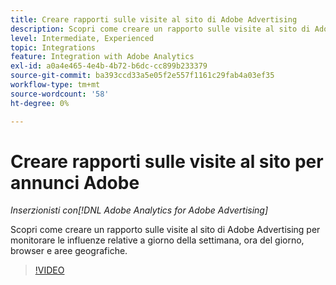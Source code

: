 ```yaml
---
title: Creare rapporti sulle visite al sito di Adobe Advertising
description: Scopri come creare un rapporto sulle visite al sito di Adobe Advertising per monitorare le influenze relative a giorno della settimana, ora del giorno, browser e aree geografiche.
level: Intermediate, Experienced
topic: Integrations
feature: Integration with Adobe Analytics
exl-id: a0a4e465-4e4b-4b72-b6dc-cc899b233379
source-git-commit: ba393ccd33a5e05f2e557f1161c29fab4a03ef35
workflow-type: tm+mt
source-wordcount: '58'
ht-degree: 0%

---
```


# Creare rapporti sulle visite al sito per annunci Adobe

*Inserzionisti con[!DNL Adobe Analytics for Adobe Advertising]*

Scopri come creare un rapporto sulle visite al sito di Adobe Advertising per monitorare le influenze relative a giorno della settimana, ora del giorno, browser e aree geografiche.

>[!VIDEO](https://video.tv.adobe.com/v/33921)
